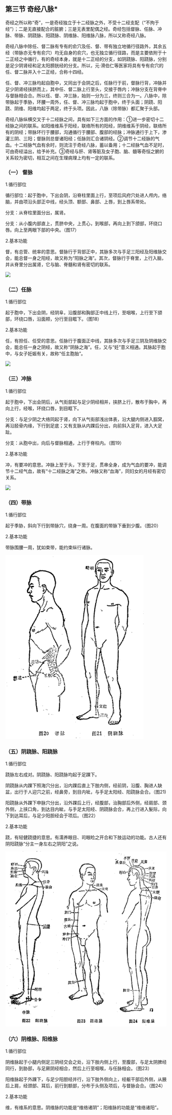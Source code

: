 ## 第三节  奇经八脉*

奇经之所以称“奇”，一是奇经独立于十二经脉之外，不受十二经支配（“不拘于经”）；二是无直接配合的脏腑；三是无表里配偶之经。奇经包括督脉、任脉、冲脉、带脉、阴跷脉、阳跷脉、阴维脉、阳维脉八脉，所以又称奇经八脉。

奇经八脉中除任、督二脉有专有的俞穴及任、督、带有独立地循行径路外，其余五经（带脉亦无专有俞穴）均无自身的俞穴，也无独立循行径路，而是主要依附于十二正经之中循行，有的奇经本身，就是十二正经的分支，如阴跷脉、阳跷脉，分别是足少阴肾经和足太阳膀胱经的分支。所以，元·滑伯仁等医家将具有专有俞穴的任、督二脉并入十二正经，合称十四经。

任、督、冲三脉均起自胞中，又同出于会阴之后，任脉行于前，督脉行背，冲脉并足少阴肾经挟脐而上，其中任、督二脉上行至头，交接于唇内；冲脉分支在背脊中与督脉相会合。所以任、督、冲三脉，始则一分为三，终则三合为一。八脉中，除带脉起于季胁，环腰一周外，任、督、冲三脉均起于胞中，终于头面；阴跷、阳跷、阴维、阳维均起于两足，终于头项。因此，八脉（除带脉）都汇聚于头部。

奇经八脉纵横交叉于十二经脉之间，具有如下三方面的作用：①进一步密切十二经脉之间的联系。如阳维维系于阳经，联络所有的阳经，阴维维系于阴经，联络所有的阴经；带脉环行于腰部，沟通循行于腰部、腹部的经脉；冲脉通行于上下，渗灌三阴、三阳；督脉则总督诸阳经；任脉则汇合诸阴经。②调节十二经脉的气血。十二经脉气血有余时，则流注于奇经八脉，蓄以备用；十二经脉气血不足时，可由奇经溢出，给予补充。③奇经与肝、肾等脏及女子胞、脑、髓等奇恒之腑的关系较为密切，相互之间在生理病理上均有一定的联系。

### （一） 督脉

1.循行部位

循行部位：起于胞中，下出会阴，沿脊柱里面上行，至项后风府穴处进人颅内，络脑，并由项沿头部正中线，经头顶、额部、鼻部、上唇，到上唇系带处。

分支：从脊柱里面分出，属肾。

分支：从小腹内部直上，贯脐中央，上贯心，到喉部，再向上到下颌部，环绕口唇。向上至两眼下部的中央。（图17）

2.基本功能

督，有总管、统率的意思。督脉行于背部正中，其脉多次与手足三阳经及阳维脉交会，能总督一身之阳经，故又称为“阳脉之海”。其次，督脉行于脊里，上行入脑，并从脊里分出属肾，它与脑、脊髓和肾有密切的联系。

![](img/3图17.jpg)

### （二）任脉

1.循行部位

起于胞中，下出会阴，经阴阜，沿腹部和胸部正中线上行，至咽喉，上行至下颌部，环绕口唇，沿面颊，分行至目眶下。（图18）

2.基本功能

任，有担任、任受的意思。任脉行于腹面正中线，其脉多次与手足三阴及阴维脉交会，能总任一身之阴经，故又称“阴脉之海”。任，又与“妊”意义相通。其脉起于胞中，与女子妊娠有关，故称“任主胞胎”。

![](img/3图18.jpg)

### （三）冲脉

1.循行部位

起于胞中，下出会阴后，从气街部起与足少阴经相并，挟脐上行，散布于胸中，再向上行，经喉，环绕口唇，到目眶下。

分支：与足少阴之大络同起于肾，向下从气街部浅出体表，沿大腿内侧进入腘窝，再沿胫骨内缘，下行到足底；又有支脉从内踝后分出，向前斜入足背，进入大足趾。

分支：从胞中出，向后与督脉相通，上行于脊柱内。（图19）

2.基本功能

冲，有要冲的意思。冲脉上至于头，下至于足，贯串全身，成为气血的要冲，能调节十二经气血，故有“十二经脉之海”之称。冲脉又称“血海”，同妇女的月经有密切关系。

![](img/3图19.jpg)

### （四）带脉

1.循行部位

起于季胁，斜向下行到带脉穴，绕身一周。在腹面的带脉下垂到少腹。（图20）

2.基本功能

带脉围腰一周，犹如束带，能约束纵行诸脉。

![](img/3图20、21.png)

### （五）阴跷脉、阳跷脉

1.循行部位

跷脉左右成对。阴跷脉、阳跷脉均起于足踝下。

阴跷脉从内踝下照海穴分出，沿内踝后直上下肢内侧，经前阴，沿腹、胸进人缺盆，出行于人迎穴之前，经鼻旁，到目内呲，与手足太阳经、阳跷脉会合。（图21)

阳跷脉从外踝下申脉穴分出，沿外踝后上行，经腹部，治胸部后外侧，经肩部、颈外侧，上挟口角，到达目内眦，与手足太阳经、阴跷脉会合，再上行进入髮际，向下到达耳后，与足少阳胆经会于项后。（图22）

2.基本功能

跷，有轻健跷捷的意思。有濡养眼目、司眼睑之开合和下肢运动的功能。古人还有阴阳跷脉“分主一身左右之阴阳”之说。

![](img/3图22、23、24.png)

### （六）阴维脉、阳维脉

1.循行部位

阴维脉起于小腿内侧足三阴经交会之处，沿下肢内侧上行，至腹部，与足太阴脾经同行，到胁部，与足厥阴经相合，然后上行至咽喉，与任脉相会。（图23）

阳维脉起于外踝下，与足少阳胆经并行，沿下肢外侧向上，经躯干部后外侧，从腋后上肩，经颈部、耳后，前行到额部，分布于头侧及项后，与督脉会合。（图24）

2.基本功能

维，有维系的意思。阴维脉的功能是“维络诸阴”；阳维脉的功能是“维络诸阳”。
